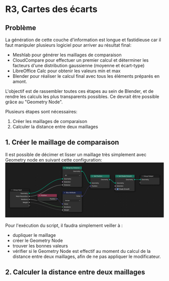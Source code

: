 # R3, Cartes des écarts

## Problème
La génération de cette couche d'information est longue et fastidieuse car il faut manipuler plusieurs logiciel pour arriver au résultat final:
+ Meshlab pour générer les maillages de comparaison
+ CloudCompare pour effectuer un premier calcul et déterminer les facteurs d'une distribution gaussienne (moyenne et écart-type)
+ LibreOffice Calc pour obtenir les valeurs min et max
+ Blender pour réaliser le calcul final avec tous les éléments préparés en amont.

L'objectif est de rassembler toutes ces étapes au sein de Blender, et de rendre les calculs les plus transparents possibles. Ce devrait être possible grâce au "Geometry Node".

Plusieurs étapes sont nécessaires:
1. Créer les maillages de comparaison
2. Calculer la distance entre deux maillages

## 1. Créer le maillage de comparaison
Il est possible de décimer et lisser un maillage très simplement avec Geometry node en suivant cette configuration:
![img](https://github.com/valiGrimO/PETRA/blob/b0ccffb5e3f556b3224f09c5ff249b9f4f196aef/roadmap/R3a_smoothMeshes.png)

Pour l'exécution du script, il faudra simplement veiller à :
+ dupliquer le maillage
+ créer le Geometry Node
+ trouver les bonnes valeurs
+ vérifier si le Geometry Node est effectif au moment du calcul de la distance entre deux maillages, afin de ne pas appliquer le modificateur.

## 2. Calculer la distance entre deux maillages

